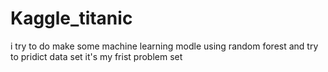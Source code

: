 # Kaggle_titanic
i try to do make some machine learning modle using random forest
and try to pridict data set
it's my frist problem set
